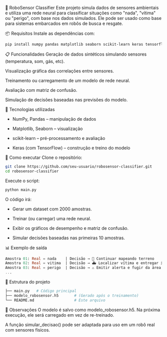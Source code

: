 🤖 RoboSensor Classifier
Este projeto simula dados de sensores ambientais e utiliza uma rede neural para classificar situações como "nada", "vítima" ou "perigo", com base nos dados simulados. Ele pode ser usado como base para sistemas embarcados em robôs de busca e resgate.

📦 Requisitos
Instale as dependências com:

```bash
pip install numpy pandas matplotlib seaborn scikit-learn keras tensorflow
```

📋 Funcionalidades
Geração de dados sintéticos simulando sensores (temperatura, som, gás, etc).

Visualização gráfica das correlações entre sensores.

Treinamento ou carregamento de um modelo de rede neural.

Avaliação com matriz de confusão.

Simulação de decisões baseadas nas previsões do modelo.

🧠 Tecnologias utilizadas
- NumPy, Pandas – manipulação de dados

- Matplotlib, Seaborn – visualização

- scikit-learn – pré-processamento e avaliação

- Keras (com TensorFlow) – construção e treino do modelo

🚀 Como executar
Clone o repositório:

```bash
git clone https://github.com/seu-usuario/robosensor-classifier.git
cd robosensor-classifier
```

Execute o script:

```bash
python main.py
```
O código irá:

- Gerar um dataset com 2000 amostras.

- Treinar (ou carregar) uma rede neural.

- Exibir os gráficos de desempenho e matriz de confusão.

- Simular decisões baseadas nas primeiras 10 amostras.

📊 Exemplo de saída
```sql
Amostra 01: Real = nada    | Decisão → 📡 Continuar mapeando terreno
Amostra 02: Real = vitima  | Decisão → 🚑 Localizar vítima e entregar item
Amostra 03: Real = perigo  | Decisão → ⚠️ Emitir alerta e fugir da área
...

```

📁 Estrutura do projeto
```bash
├── main.py   # Código principal
├── modelo_robosensor.h5       # (Gerado após o treinamento)
└── README.md                  # Este arquivo
```
📌 Observações
O modelo é salvo como modelo_robosensor.h5. Na próxima execução, ele será carregado em vez de re-treinado.

A função simular_decisao() pode ser adaptada para uso em um robô real com sensores físicos.
